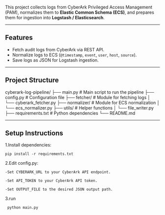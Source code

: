This project collects logs from CyberArk Privileged Access Management (PAM), normalizes them to **Elastic Common Schema (ECS)**, and prepares them for ingestion into **Logstash / Elasticsearch**.  

-------------------------------------------------------------

## Features
- Fetch audit logs from CyberArk via REST API.
- Normalize logs to ECS (`@timestamp`, `event`, `user`, `host`, `source`).
- Save logs as JSON for Logstash ingestion.

--------------------------------------------------------------- 

## Project Structure
cyberark-log-pipeline/
    ├── main.py                # Main script to run the pipeline
    ├── config.py              # Configuration file
    ├── fetcher/               # Module for fetching logs
    │     └── cyberark_fetcher.py
    ├── normalizer/            # Module for ECS normalization
    │     └── ecs_normalizer.py
    ├── utils/                 # Helper functions
    │     └── file_writer.py
    ├── requirements.txt       # Python dependencies
    └── README.md

---------------------------------------------------------------

## Setup Instructions
1.Install dependencies:

    pip install -r requirements.txt

2.Edit config.py:

    -Set CYBERARK_URL to your CyberArk API endpoint.

    -Set API_TOKEN to your CyberArk API token.

    -Set OUTPUT_FILE to the desired JSON output path.

3.run
   
     python main.py